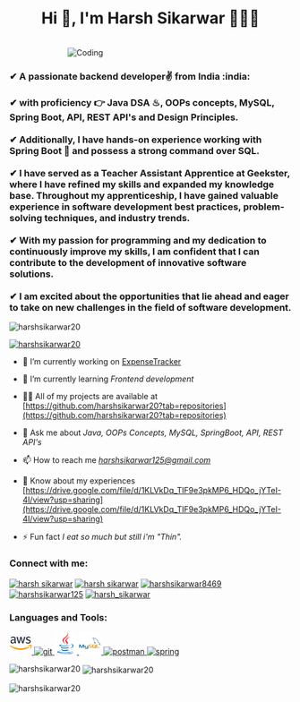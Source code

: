 <h1 align="center">Hi 👋, I'm Harsh Sikarwar 🧑🏻‍💻</h1>
<br />
<img align="right" alt="Coding" width="400" src="https://media4.giphy.com/media/v1.Y2lkPTc5MGI3NjExZjMzYWRlZGY5MWU0NGM4M2I2MDlhMjE4ZWZhOWNhOTI5NjQ5Y2I1YyZlcD12MV9pbnRlcm5hbF9naWZzX2dpZklkJmN0PWc/qgQUggAC3Pfv687qPC/giphy.gif">
<br />
<h3 align="left">✔ A passionate backend developer✌ from India :india: <br /> <br />✔ with proficiency 👉 Java DSA ♨, OOPs concepts, MySQL, Spring Boot, API, REST API's and Design Principles.<br /><br /> ✔ Additionally, I have hands-on experience working with Spring Boot 🌱 and possess a strong command over SQL.<br /><br /> ✔ I have served as a Teacher Assistant Apprentice at Geekster, where I have refined my skills and expanded my knowledge base. Throughout my apprenticeship, I have gained valuable experience in software development best practices, problem-solving techniques, and industry trends.<br /><br /> ✔ With my passion for programming and my dedication to continuously improve my skills, I am confident that I can contribute to the development of innovative software solutions.<br /><br /> ✔ I am excited about the opportunities that lie ahead and eager to take on new challenges in the field of software development.</h3>

<p align="left"> <img src="https://komarev.com/ghpvc/?username=harshsikarwar20&label=Profile%20views&color=0e75b6&style=flat" alt="harshsikarwar20" /> </p>

<p align="left"> <a href="https://github.com/ryo-ma/github-profile-trophy"><img src="https://github-profile-trophy.vercel.app/?username=harshsikarwar20" alt="harshsikarwar20" /></a> </p>

- 🔭 I’m currently working on [ExpenseTracker](https://github.com/harshsikarwar20/ExpenseTracker)

- 🌱 I’m currently learning *Frontend development*

- 👨‍💻 All of my projects are available at [https://github.com/harshsikarwar20?tab=repositories](https://github.com/harshsikarwar20?tab=repositories)

- 💬 Ask me about *Java, OOPs Concepts, MySQL, SpringBoot, API, REST API's*

- 📫 How to reach me *harshsikarwar125@gmail.com*

- 📄 Know about my experiences [https://drive.google.com/file/d/1KLVkDq_TIF9e3pkMP6_HDQo_jYTeI-4I/view?usp=sharing](https://drive.google.com/file/d/1KLVkDq_TIF9e3pkMP6_HDQo_jYTeI-4I/view?usp=sharing)

- ⚡ Fun fact *I eat so much but still i'm "Thin".*

<h3 align="left">Connect with me:</h3>
<p align="left">
<a href="https://linkedin.com/in/harsh sikarwar" target="blank"><img align="center" src="https://raw.githubusercontent.com/rahuldkjain/github-profile-readme-generator/master/src/images/icons/Social/linked-in-alt.svg" alt="harsh sikarwar" height="30" width="40" /></a>
<a href="https://fb.com/harsh sikarwar" target="blank"><img align="center" src="https://raw.githubusercontent.com/rahuldkjain/github-profile-readme-generator/master/src/images/icons/Social/facebook.svg" alt="harsh sikarwar" height="30" width="40" /></a>
<a href="https://instagram.com/harshsikarwar8469" target="blank"><img align="center" src="https://raw.githubusercontent.com/rahuldkjain/github-profile-readme-generator/master/src/images/icons/Social/instagram.svg" alt="harshsikarwar8469" height="30" width="40" /></a>
<a href="https://www.hackerrank.com/harshsikarwar125" target="blank"><img align="center" src="https://raw.githubusercontent.com/rahuldkjain/github-profile-readme-generator/master/src/images/icons/Social/hackerrank.svg" alt="harshsikarwar125" height="30" width="40" /></a>
<a href="https://www.leetcode.com/harsh_sikarwar" target="blank"><img align="center" src="https://raw.githubusercontent.com/rahuldkjain/github-profile-readme-generator/master/src/images/icons/Social/leet-code.svg" alt="harsh_sikarwar" height="30" width="40" /></a>
</p>

<h3 align="left">Languages and Tools:</h3>
<p align="left"> <a href="https://aws.amazon.com" target="_blank" rel="noreferrer"> <img src="https://raw.githubusercontent.com/devicons/devicon/master/icons/amazonwebservices/amazonwebservices-original-wordmark.svg" alt="aws" width="40" height="40"/> </a> <a href="https://git-scm.com/" target="_blank" rel="noreferrer"> <img src="https://www.vectorlogo.zone/logos/git-scm/git-scm-icon.svg" alt="git" width="40" height="40"/> </a> <a href="https://www.java.com" target="_blank" rel="noreferrer"> <img src="https://raw.githubusercontent.com/devicons/devicon/master/icons/java/java-original.svg" alt="java" width="40" height="40"/> </a> <a href="https://www.mysql.com/" target="_blank" rel="noreferrer"> <img src="https://raw.githubusercontent.com/devicons/devicon/master/icons/mysql/mysql-original-wordmark.svg" alt="mysql" width="40" height="40"/> </a> <a href="https://postman.com" target="_blank" rel="noreferrer"> <img src="https://www.vectorlogo.zone/logos/getpostman/getpostman-icon.svg" alt="postman" width="40" height="40"/> </a> <a href="https://spring.io/" target="_blank" rel="noreferrer"> <img src="https://www.vectorlogo.zone/logos/springio/springio-icon.svg" alt="spring" width="40" height="40"/> </a> </p>

<p><img align="left" src="https://github-readme-stats.vercel.app/api/top-langs?username=harshsikarwar20&show_icons=true&locale=en&layout=compact" alt="harshsikarwar20" /></p>

<p>&nbsp;<img align="center" src="https://github-readme-stats.vercel.app/api?username=harshsikarwar20&show_icons=true&locale=en" alt="harshsikarwar20" /></p>

<p><img align="center" src="https://github-readme-streak-stats.herokuapp.com/?user=harshsikarwar20&" alt="harshsikarwar20" /></p>
